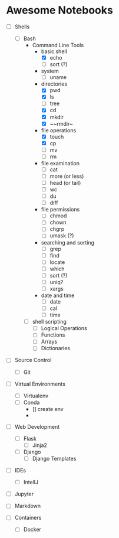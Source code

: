 # Awesome Notebooks

- [ ] Shells
   - [ ] Bash 
        - Command Line Tools
            - basic shell
                - [x] echo
                - [ ] sort (?)
            - system
                - [ ] uname
            - directories
                - [x] pwd
                - [x] ls
                - [ ] tree
                - [x] cd
                - [x] mkdir
                - [x] ~~rmdir~
            - file operations
                - [x] touch
                - [x] cp
                - [ ] mv
                - [ ] rm
            - file examination
                - [ ] cat
                - [ ] more (or less)
                - [ ] head (or tail)
                - [ ] wc
                - [ ] du
                - [ ] diff
            - file permissions
                - [ ] chmod
                - [ ] chown
                - [ ] chgrp
                - [ ] umask (?)
            - searching and sorting
                - [ ] grep
                - [ ] find
                - [ ] locate
                - [ ] which
                - [ ] sort (?)
                - [ ] uniq?
                - [ ] xargs 
            - date and time
                - [ ] date
                - [ ] cal
                - [ ] time
                
        - [ ] shell scripting
            - [ ] Logical Operations 
            - [ ] Functions
            - [ ] Arrays
            - [ ] Dictionaries

- [ ] Source Control
   - [ ] Git
   
- [ ] Virtual Environments
    - [ ] Virtualenv
    - [ ] Conda
        - [] create env
        - 

- [ ] Web Development
   - [ ] Flask
      - [ ] Jinja2
   - [ ] Django
      - [ ] Django Templates

- [ ] IDEs
   - [ ] IntelIJ

- [ ] Jupyter

- [ ] Markdown

- [ ] Containers
    - [ ] Docker


 
